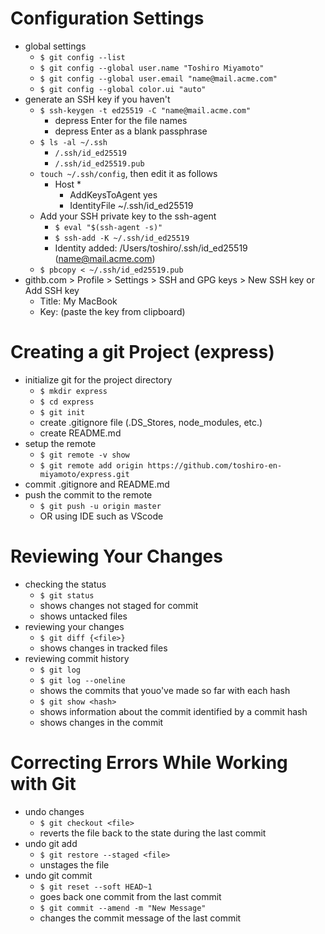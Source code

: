 # Configuration Settings
* global settings
  * `$ git config --list`
  * `$ git config --global user.name "Toshiro Miyamoto"`
  * `$ git config --global user.email "name@mail.acme.com"`
  * `$ git config --global color.ui "auto"`
* generate an SSH key if you haven't
  * `$ ssh-keygen -t ed25519 -C "name@mail.acme.com"`
    * depress Enter for the file names
    * depress Enter as a blank passphrase
  * `$ ls -al ~/.ssh`
    * `/.ssh/id_ed25519`
    * `/.ssh/id_ed25519.pub`
  * `touch ~/.ssh/config`, then edit it as follows
    * Host *
      * AddKeysToAgent yes
      * IdentityFile ~/.ssh/id_ed25519
  * Add your SSH private key to the ssh-agent
    * `$ eval "$(ssh-agent -s)"`
    * `$ ssh-add -K ~/.ssh/id_ed25519`
    * Identity added: /Users/toshiro/.ssh/id_ed25519 (name@mail.acme.com)
  * `$ pbcopy < ~/.ssh/id_ed25519.pub`
* githb.com > Profile > Settings > SSH and GPG keys > New SSH key or Add SSH key
  * Title: My MacBook
  * Key: (paste the key from clipboard)
# Creating a git Project (express)
* initialize git for the project directory
  * `$ mkdir express`
  * `$ cd express`
  * `$ git init`
  * create .gitignore file (.DS_Stores, node_modules, etc.)
  * create README.md
* setup the remote
  * `$ git remote -v show`
  * `$ git remote add origin https://github.com/toshiro-en-miyamoto/express.git`
* commit .gitignore and README.md
* push the commit to the remote
  * `$ git push -u origin master`
  * OR using IDE such as VScode
# Reviewing Your Changes
* checking the status
  * `$ git status`
  * shows changes not staged for commit
  * shows untacked files
* reviewing your changes
  * `$ git diff {<file>}`
  * shows changes in tracked files
* reviewing commit history
  * `$ git log`
  * `$ git log --oneline`
  * shows the commits that youo've made so far with each hash
  * `$ git show <hash>`
  * shows information about the commit identified by a commit hash
  * shows changes in the commit
# Correcting Errors While Working with Git
* undo changes
  * `$ git checkout <file>`
  * reverts the file back to the state during the last commit
* undo git add
  * `$ git restore --staged <file>`
  * unstages the file
* undo git commit
  * `$ git reset --soft HEAD~1`
  * goes back one commit from the last commit
  * `$ git commit --amend -m "New Message"`
  * changes the commit message of the last commit
